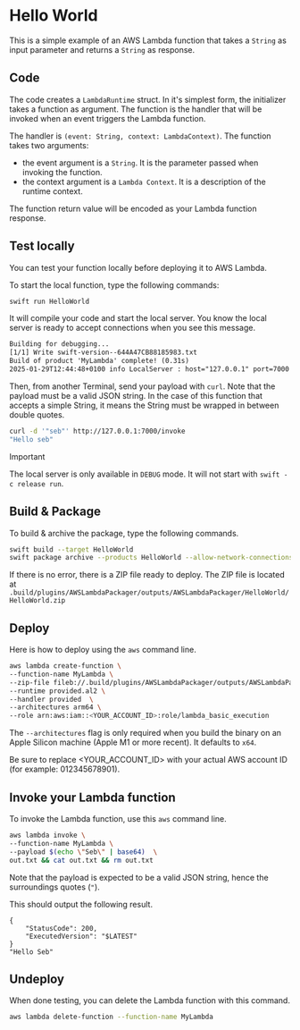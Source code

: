 # Hello World 

This is a simple example of an AWS Lambda function that takes a `String` as input parameter and returns a `String` as response.

## Code 

The code creates a `LambdaRuntime` struct. In it's simplest form, the initializer takes a function as argument. The function is the handler that will be invoked when an event triggers the Lambda function.

The handler is `(event: String, context: LambdaContext)`. The function takes two arguments:
- the event argument is a `String`. It is the parameter passed when invoking the function.
- the context argument is a `Lambda Context`. It is a description of the runtime context.

The function return value will be encoded as your Lambda function response.

## Test locally 

You can test your function locally before deploying it to AWS Lambda.

To start the local function, type the following commands:

```bash
swift run HelloWorld
```

It will compile your code and start the local server. You know the local server is ready to accept connections when you see this message.

```txt
Building for debugging...
[1/1] Write swift-version--644A47CB88185983.txt
Build of product 'MyLambda' complete! (0.31s)
2025-01-29T12:44:48+0100 info LocalServer : host="127.0.0.1" port=7000 [AWSLambdaRuntime] Server started and listening
```

Then, from another Terminal, send your payload with `curl`. Note that the payload must be a valid JSON string. In the case of this function that accepts a simple String, it means the String must be wrapped in between double quotes.

```bash
curl -d '"seb"' http://127.0.0.1:7000/invoke    
"Hello seb"
```

> [!IMPORTANT]
> The local server is only available in `DEBUG` mode. It will not start with `swift -c release run`.

## Build & Package 

To build & archive the package, type the following commands.

```bash
swift build --target HelloWorld
swift package archive --products HelloWorld --allow-network-connections docker
```

If there is no error, there is a ZIP file ready to deploy. 
The ZIP file is located at `.build/plugins/AWSLambdaPackager/outputs/AWSLambdaPackager/HelloWorld/HelloWorld.zip`

## Deploy

Here is how to deploy using the `aws` command line.

```bash
aws lambda create-function \
--function-name MyLambda \
--zip-file fileb://.build/plugins/AWSLambdaPackager/outputs/AWSLambdaPackager/HelloWorld/HelloWorld.zip \
--runtime provided.al2 \
--handler provided  \
--architectures arm64 \
--role arn:aws:iam::<YOUR_ACCOUNT_ID>:role/lambda_basic_execution
```

The `--architectures` flag is only required when you build the binary on an Apple Silicon machine (Apple M1 or more recent). It defaults to `x64`.

Be sure to replace <YOUR_ACCOUNT_ID> with your actual AWS account ID (for example: 012345678901).

## Invoke your Lambda function

To invoke the Lambda function, use this `aws` command line.

```bash
aws lambda invoke \
--function-name MyLambda \
--payload $(echo \"Seb\" | base64)  \
out.txt && cat out.txt && rm out.txt
```

Note that the payload is expected to be a valid JSON string, hence the surroundings quotes (`"`).

This should output the following result. 

```
{
    "StatusCode": 200,
    "ExecutedVersion": "$LATEST"
}
"Hello Seb"
```

## Undeploy

When done testing, you can delete the Lambda function with this command.

```bash
aws lambda delete-function --function-name MyLambda
```